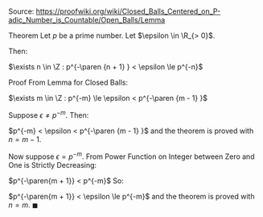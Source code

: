 # 

Source: https://proofwiki.org/wiki/Closed_Balls_Centered_on_P-adic_Number_is_Countable/Open_Balls/Lemma

Theorem
Let $p$ be a prime number.
Let $\epsilon \in \R_{> 0}$.

Then:

$\exists n \in \Z : p^{-\paren {n + 1} } < \epsilon \le p^{-n}$


Proof
From Lemma for Closed Balls:

$\exists m \in \Z : p^{-m} \le \epsilon < p^{-\paren {m - 1} }$

Suppose $\epsilon \ne p^{-m}$.
Then:

$p^{-m} < \epsilon < p^{-\paren {m - 1} }$
and the theorem is proved with $n = m - 1$.

Now suppose $\epsilon = p^{-m}$.
From Power Function on Integer between Zero and One is Strictly Decreasing:

$p^{-\paren{m + 1}} < p^{-m}$
So:

$p^{-\paren{m + 1}} < \epsilon \le p^{-m}$
and the theorem is proved with $n = m$.
$\blacksquare$





